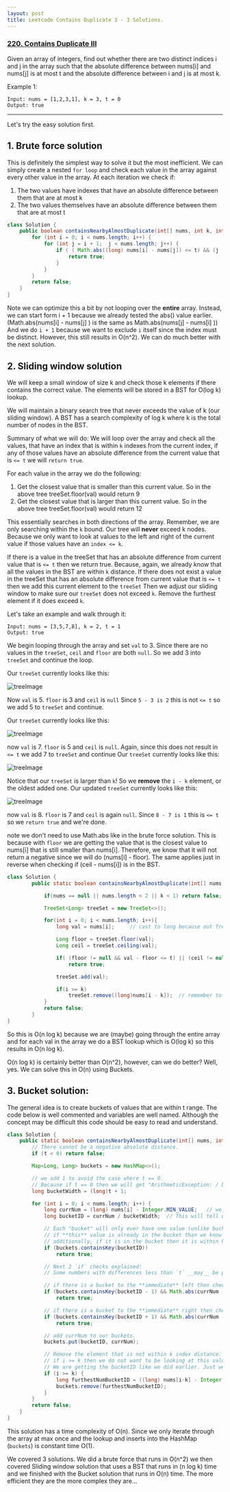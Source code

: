 ```yaml
---
layout: post
title: Leetcode Contains Duplicate 3 - 3 Solutions.
---
```




### [220. Contains Duplicate III](https://leetcode.com/problems/contains-duplicate-iii/)


Given an array of integers, find out whether there are two distinct indices i and j in the array such that the absolute difference between nums[i] and nums[j] is at most t and the absolute difference between i and j is at most k.

 

Example 1:

```
Input: nums = [1,2,3,1], k = 3, t = 0
Output: true
```
---

Let's try the easy solution first.

## 1. Brute force solution

This is definitely the simplest way to solve it but the most inefficient. We can simply create a nested `for loop` and check each value in the array against every other value
in the array. At each iteration we check if:
1. The two values have indexes that have an absolute difference between them that are at most k
2. The two values themselves have an absolute difference between them that are at most t

```java
class Solution {
    public boolean containsNearbyAlmostDuplicate(int[] nums, int k, int t) {
        for (int i = 0; i < nums.length; i++) {
            for (int j = i + 1;  j < nums.length; j++) {
                if ( ( Math.abs((long) nums[i] - nums[j]) <= t) && (j - i <= k) ) {
                    return true;
                }
            }
        }
        return false;
    }
}
```

Note we can optimize this a bit by not looping over the **entire** array. Instead, we can start form i + 1 because we already tested the abs() value earlier.
(Math.abs(nums[i] - nums[j] ) is the same as Math.abs(nums[j] - nums[i] )) And we do `i + 1` because we want to exclude `i` itself since the index must be distinct.
However, this still results in O(n^2). 
We can do much better with the next solution.







## 2. Sliding window solution

We will keep a small window of size k and check those k elements if there contains the correct value. 
The elements will be stored in a BST for O(log k) lookup.

We will maintain a binary search tree that never exceeds the value of k (our sliding window).
A BST has a search complexity of log k where k is the total number of nodes in the BST.


Summary of what we will do:
We will loop over the array and check all the values, that have an index that is within `k` indexes from the current index, if any of those values have an 
absolute difference from the current value that is `<= t` we will `return true`.

For each value in the array we do the following:
1) Get the closest value that is smaller than this current value. So in the above tree treeSet.floor(val) would return 9
2) Get the closest value that is larger than this current value. So in the above tree treeSet.floor(val) would return 12

This essentially searches in both directions of the array. Remember, we are only searching within the `k` bound. Our tree will **never** exceed k nodes. Because we only
want to look at values to the left and right of the current value if those values have an `index <= k`.

If there is a value in the treeSet that has an absolute difference from current value that is `<= t` then we return true. Because, again, we already know that all the values in the BST are within `k` distance.
If there does not exist a value in the treeSet that has an absolute difference from current value that is `<= t` then we add this current element to the `treeSet`
Then we adjust our sliding window to make sure our `treeSet` does not exceed `k`. Remove the furthest element if it does exceed `k`.


Let's take an example and walk through it:
```
Input: nums = [3,5,7,8], k = 2, t = 1
Output: true
```

We begin looping through the array and set `val` to 3. Since there are no values in the `treeSet`, `ceil` and `floor` are both `null`.
So we add 3 into `treeSet` and continue the loop.

Our `treeSet` currently looks like this:
 
 ![treeImage](Contains_Duplicate_3/tree-3.png)
 

Now `val` is 5. `floor` is 3 and `ceil` is `null` Since `5 - 3 is 2` this is not `<= t` so we add 5 to `treeSet` and continue.

Our `treeSet` currently looks like this:
 
 ![treeImage](Contains_Duplicate_3/tree-3-5.png)
 
now `val` is 7. `floor` is 5 and `ceil` is `null`. Again, since this does not result in ` <= t` we add 7 to `treeSet` and continue
Our `treeSet` currently looks like this:

 ![treeImage](Contains_Duplicate_3/tree-3-5-7.png)
 
Notice that our `treeSet` is larger than `k`! So we **remove** the `i - k` element, or the oldest added one.
Our updated `treeSet` currently looks like this:

 ![treeImage](Contains_Duplicate_3/tree-5-7.png)
 
now `val` is 8. `floor` is 7 and `ceil` is again `null`. Since `8 - 7 is 1` this is `<= t` so we `return true` and we're done.



note we don't need to use Math.abs like in the brute force solution. This is because with `floor` we are getting the value that is the closest value
 to nums[i] that is still smaller than nums[i]. Therefore, we know that it will not return a negative since we will do (nums[i] - floor). The 
 same applies just in reverse when checking if (ceil - nums[i]) is in the BST.
 

```java
class Solution {
        public static boolean containsNearbyAlmostDuplicate(int[] nums, int k, int t) {

            if(nums == null || nums.length < 2 || k < 1) return false;  // this is basic check to make sure input is valid.

            TreeSet<Long> treeSet = new TreeSet<>();

            for(int i = 0; i < nums.length; i++){
                long val = nums[i];     // cast to long because out TreeSet is of type Long.

                Long floor = treeSet.floor(val);
                Long ceil = treeSet.ceiling(val);

                if( (floor != null && val - floor <= t) || (ceil != null && ceil - val <= t) )
                    return true;

                treeSet.add(val);

                if(i >= k)
                    treeSet.remove((long)nums[i - k]);  // remember to cast to long.
            }
            return false;
        }
}
```

 So this is O(n log k) because we are (maybe) going through the entire array and for each val in the array we do a BST lookup which is O(log k) 
 so this results in O(n log k). 
 
 
O(n log k) is certainly better than O(n^2), however, can we do better? Well, yes. We can solve this in O(n) using Buckets.

## 3. Bucket solution:

The general idea is to create buckets of values that are within t range.
The code below is well commented and variables are well named. Although the concept may be difficult this code should be easy to read and understand.


```java
class Solution {
    public static boolean containsNearbyAlmostDuplicate(int[] nums, int k, int t) {
        // There cannot be a negative absolute distance.
        if (t < 0) return false;    

        Map<Long, Long> buckets = new HashMap<>();

        // we add 1 to avoid the case where t == 0. 
        // Because if t == 0 then we will get "ArithmeticException: / by zero" Exception when dividing by t later on when we get bucketID.
        long bucketWidth = (long)t + 1; 

        for (int i = 0; i < nums.length; i++) {
            long currNum = (long) nums[i] - Integer.MIN_VALUE;   // we must start the "base" from Integer.MIN_VALUE so that we can handle negative numbers. Do not focus on this right now.
            long bucketID = currNum / bucketWidth;  // This will tell us which bucket to place the currNum into. 

            // Each "bucket" will only ever have one value (unlike bucket sort)
            // if **this** value is already in the bucket than we know that currNum is definitely within t distance of bucketNum 
            // additionally, if it is in the bucket then it is within k index range. so we found a match.
            if (buckets.containsKey(bucketID))
                return true;

            // Next 2 `if` checks explained: 
            // Some numbers with differences less than `t` __may__ be put into different buckets. In such cases, however, they can **only** be in **immediate** neighboring buckets.

            // if there is a bucket to the **immediate** left then check to see if that value in that bucket is within "absolute difference" distance (t) from the current value
            if (buckets.containsKey(bucketID - 1) && Math.abs(currNum - buckets.get(bucketID - 1)) < bucketWidth)
                return true;

            // if there is a bucket to the **immediate** right then check to see if that value in that bucket is within "absolute difference" distance (t) from the current value
            if (buckets.containsKey(bucketID + 1) && Math.abs(currNum - buckets.get(bucketID + 1)) < bucketWidth)
                return true;

            // add currNum to our buckets.
            buckets.put(bucketID, currNum);

            // Remove the element that is not within k index distance:
            // if i >= k then we do not want to be looking at this value anymore since it is out of index range (k) so we will remove it. 
            // We are getting the bucketID like we did earlier. Just we are doing i - k so that we get the element that is k distance from the current one, since that's the one out of range.
            if (i >= k) {
                long furthestNumBucketID = ((long) nums[i-k] - Integer.MIN_VALUE) / bucketWidth;
                buckets.remove(furthestNumBucketID);
            }
        }
        return false;
    }
}
```

This solution has a time complexity of O(n). Since we only iterate through the array at max once and the lookup and inserts into the HashMap (`buckets`) is constant time O(1).

We covered 3 solutions. We did a brute force that runs in O(n^2) we then covered Sliding window solution that uses a BST that runs in (n log k) time and we finished with
the Bucket solution that runs in O(n) time. The more efficient they are the more complex they are...